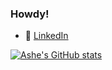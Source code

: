 ### Howdy!

- :office: [LinkedIn](https://www.linkedin.com/in/ashelane)


[![Ashe's GitHub stats](https://github-readme-stats.vercel.app/api?username=ashexs&count_private=true&show_icons=true)](https://github.com/ashexs/github-readme-stats)
